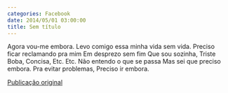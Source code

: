 ```yaml
---
categories: Facebook
date: 2014/05/01 03:00:00
title: Sem título
---
```


Agora vou-me embora.
Levo comigo essa minha vida sem vida.
Preciso ficar reclamando pra mim
Em desprezo sem fim
Que sou sozinha,
Triste
Boba,
Concisa,
Etc.
Etc.
Não entendo o que se passa
Mas sei que preciso embora.
Pra evitar problemas,
Preciso ir embora.

[Publicação original](https://www.facebook.com/permalink.php?story_fbid=1418068998463464&id=1418031755133855)
